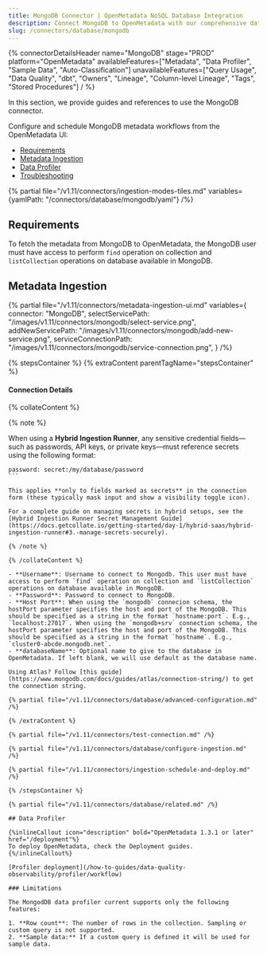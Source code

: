 ```yaml
---
title: MongoDB Connector | OpenMetadata NoSQL Database Integration
description: Connect MongoDB to OpenMetadata with our comprehensive database connector guide. Step-by-step setup, configuration, and metadata extraction for seamless integration.
slug: /connectors/database/mongodb
---
```


{% connectorDetailsHeader
name="MongoDB"
stage="PROD"
platform="OpenMetadata"
availableFeatures=["Metadata", "Data Profiler", "Sample Data", "Auto-Classification"]
unavailableFeatures=["Query Usage", "Data Quality", "dbt", "Owners", "Lineage", "Column-level Lineage", "Tags", "Stored Procedures"]
/ %}


In this section, we provide guides and references to use the MongoDB connector.

Configure and schedule MongoDB metadata workflows from the OpenMetadata UI:

- [Requirements](#requirements)
- [Metadata Ingestion](#metadata-ingestion)
- [Data Profiler](#data-profiler)
- [Troubleshooting](/connectors/database/mongodb/troubleshooting)

{% partial file="/v1.11/connectors/ingestion-modes-tiles.md" variables={yamlPath: "/connectors/database/mongodb/yaml"} /%}

## Requirements

To fetch the metadata from MongoDB to OpenMetadata, the MongoDB user must have access to perform `find` operation on collection and `listCollection` operations on database available in MongoDB.

## Metadata Ingestion

{% partial 
  file="/v1.11/connectors/metadata-ingestion-ui.md" 
  variables={
    connector: "MongoDB", 
    selectServicePath: "/images/v1.11/connectors/mongodb/select-service.png",
    addNewServicePath: "/images/v1.11/connectors/mongodb/add-new-service.png",
    serviceConnectionPath: "/images/v1.11/connectors/mongodb/service-connection.png",
} 
/%}

{% stepsContainer %}
{% extraContent parentTagName="stepsContainer" %}

#### Connection Details

{% collateContent %}

{% note %} 

When using a **Hybrid Ingestion Runner**, any sensitive credential fields—such as passwords, API keys, or private keys—must reference secrets using the following format: 

```
password: secret:/my/database/password
``` 

This applies **only to fields marked as secrets** in the connection form (these typically mask input and show a visibility toggle icon). 

For a complete guide on managing secrets in hybrid setups, see the [Hybrid Ingestion Runner Secret Management Guide](https://docs.getcollate.io/getting-started/day-1/hybrid-saas/hybrid-ingestion-runner#3.-manage-secrets-securely).

{% /note %}

{% /collateContent %}

- **Username**: Username to connect to Mongodb. This user must have access to perform `find` operation on collection and `listCollection` operations on database available in MongoDB.
- **Password**: Password to connect to MongoDB.
- **Host Port**: When using the `mongodb` connecion schema, the hostPort parameter specifies the host and port of the MongoDB. This should be specified as a string in the format `hostname:port`. E.g., `localhost:27017`. When using the `mongodb+srv` connection schema, the hostPort parameter specifies the host and port of the MongoDB. This should be specified as a string in the format `hostname`. E.g., `cluster0-abcde.mongodb.net`.
- **databaseName**: Optional name to give to the database in OpenMetadata. If left blank, we will use default as the database name.

Using Atlas? Follow [this guide](https://www.mongodb.com/docs/guides/atlas/connection-string/) to get the connection string.

{% partial file="/v1.11/connectors/database/advanced-configuration.md" /%}

{% /extraContent %}

{% partial file="/v1.11/connectors/test-connection.md" /%}

{% partial file="/v1.11/connectors/database/configure-ingestion.md" /%}

{% partial file="/v1.11/connectors/ingestion-schedule-and-deploy.md" /%}

{% /stepsContainer %}

{% partial file="/v1.11/connectors/database/related.md" /%}

## Data Profiler

{%inlineCallout icon="description" bold="OpenMetadata 1.3.1 or later" href="/deployment"%}
To deploy OpenMetadata, check the Deployment guides.
{%/inlineCallout%}

[Profiler deployment](/how-to-guides/data-quality-observability/profiler/workflow)

### Limitations

The MongodDB data profiler current supports only the following features:

1. **Row count**: The number of rows in the collection. Sampling or custom query is not supported.
2. **Sample data:** If a custom query is defined it will be used for sample data.
